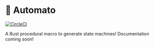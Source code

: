 # :tomato: Automato
[![CircleCI](https://circleci.com/gh/umran/automato/tree/master.svg?style=svg)](https://circleci.com/gh/umran/automato/tree/master)

A Rust procedural macro to generate state machines! Documentation coming soon!